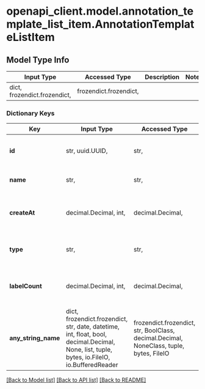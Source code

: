 # openapi_client.model.annotation_template_list_item.AnnotationTemplateListItem

## Model Type Info
Input Type | Accessed Type | Description | Notes
------------ | ------------- | ------------- | -------------
dict, frozendict.frozendict,  | frozendict.frozendict,  |  | 

### Dictionary Keys
Key | Input Type | Accessed Type | Description | Notes
------------ | ------------- | ------------- | ------------- | -------------
**id** | str, uuid.UUID,  | str,  | the id of the annotation template | [optional] value must be a uuid
**name** | str,  | str,  | name of the annotation template | [optional] 
**createAt** | decimal.Decimal, int,  | decimal.Decimal,  | Unix timestamp in ms | [optional] value must be a 64 bit integer
**type** | str,  | str,  | the type of the annotation template | [optional] 
**labelCount** | decimal.Decimal, int,  | decimal.Decimal,  | the number of labels annotation template has | [optional] value must be a 32 bit integer
**any_string_name** | dict, frozendict.frozendict, str, date, datetime, int, float, bool, decimal.Decimal, None, list, tuple, bytes, io.FileIO, io.BufferedReader | frozendict.frozendict, str, BoolClass, decimal.Decimal, NoneClass, tuple, bytes, FileIO | any string name can be used but the value must be the correct type | [optional]

[[Back to Model list]](../../README.md#documentation-for-models) [[Back to API list]](../../README.md#documentation-for-api-endpoints) [[Back to README]](../../README.md)

